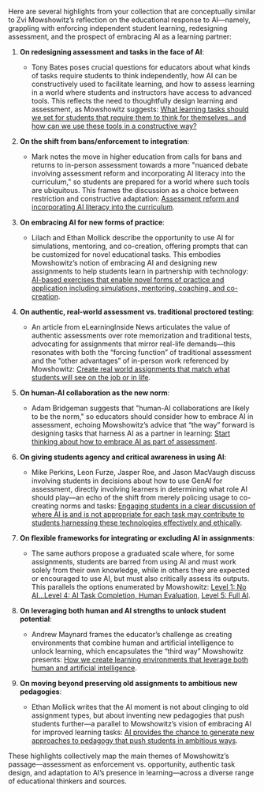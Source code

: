 Here are several highlights from your collection that are conceptually similar to Zvi Mowshowitz’s reflection on the educational response to AI—namely, grappling with enforcing independent student learning, redesigning assessment, and the prospect of embracing AI as a learning partner:

1. **On redesigning assessment and tasks in the face of AI**: 
   - Tony Bates poses crucial questions for educators about what kinds of tasks require students to think independently, how AI can be constructively used to facilitate learning, and how to assess learning in a world where students and instructors have access to advanced tools. This reflects the need to thoughtfully design learning and assessment, as Mowshowitz suggests: [What learning tasks should we set for students that require them to think for themselves...and how can we use these tools in a constructive way?](https://readwise.io/bookreview/25721841/?highlight=497781309)

2. **On the shift from bans/enforcement to integration**:
   - Mark notes the move in higher education from calls for bans and returns to in-person assessment towards a more "nuanced debate involving assessment reform and incorporating AI literacy into the curriculum," so students are prepared for a world where such tools are ubiquitous. This frames the discussion as a choice between restriction and constructive adaptation: [Assessment reform and incorporating AI literacy into the curriculum](https://readwise.io/bookreview/34219451/?highlight=627155611).

3. **On embracing AI for new forms of practice**:
   - Lilach and Ethan Mollick describe the opportunity to use AI for simulations, mentoring, and co-creation, offering prompts that can be customized for novel educational tasks. This embodies Mowshowitz’s notion of embracing AI and designing new assignments to help students learn in partnership with technology: [AI-based exercises that enable novel forms of practice and application including simulations, mentoring, coaching, and co-creation](https://readwise.io/bookreview/40352600/?highlight=717286568).

4. **On authentic, real-world assessment vs. traditional proctored testing**:  
   - An article from eLearningInside News articulates the value of authentic assessments over rote memorization and traditional tests, advocating for assignments that mirror real-life demands—this resonates with both the “forcing function” of traditional assessment and the “other advantages” of in-person work referenced by Mowshowitz: [Create real world assignments that match what students will see on the job or in life](https://readwise.io/bookreview/8656624/?highlight=167765601).

5. **On human-AI collaboration as the new norm**:
   - Adam Bridgeman suggests that "human-AI collaborations are likely to be the norm," so educators should consider how to embrace AI in assessment, echoing Mowshowitz’s advice that “the way” forward is designing tasks that harness AI as a partner in learning: [Start thinking about how to embrace AI as part of assessment](https://readwise.io/bookreview/38945758/?highlight=696744088).

6. **On giving students agency and critical awareness in using AI**:  
   - Mike Perkins, Leon Furze, Jasper Roe, and Jason MacVaugh discuss involving students in decisions about how to use GenAI for assessment, directly involving learners in determining what role AI should play—an echo of the shift from merely policing usage to co-creating norms and tasks: [Engaging students in a clear discussion of where AI is and is not appropriate for each task may contribute to students harnessing these technologies effectively and ethically](https://readwise.io/bookreview/41223695/?highlight=730409250).

7. **On flexible frameworks for integrating or excluding AI in assignments**:
   - The same authors propose a graduated scale where, for some assignments, students are barred from using AI and must work solely from their own knowledge, while in others they are expected or encouraged to use AI, but must also critically assess its outputs. This parallels the options enumerated by Mowshowitz: [Level 1: No AI...Level 4: AI Task Completion, Human Evaluation](https://readwise.io/bookreview/41223695/?highlight=730374150), [Level 5: Full AI](https://readwise.io/bookreview/41223695/?highlight=730384351).

8. **On leveraging both human and AI strengths to unlock student potential**:  
   - Andrew Maynard frames the educator’s challenge as creating environments that combine human and artificial intelligence to unlock learning, which encapsulates the “third way” Mowshowitz presents: [How we create learning environments that leverage both human and artificial intelligence](https://readwise.io/bookreview/50653806/?highlight=878986733).

9. **On moving beyond preserving old assignments to ambitious new pedagogies**:
   - Ethan Mollick writes that the AI moment is not about clinging to old assignment types, but about inventing new pedagogies that push students further—a parallel to Mowshowitz’s vision of embracing AI for improved learning tasks: [AI provides the chance to generate new approaches to pedagogy that push students in ambitious ways](https://readwise.io/bookreview/40608897/?highlight=720855384).

These highlights collectively map the main themes of Mowshowitz’s passage—assessment as enforcement vs. opportunity, authentic task design, and adaptation to AI’s presence in learning—across a diverse range of educational thinkers and sources.